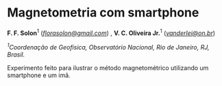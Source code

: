 # Magnetometria com smartphone

**F. F. Solon**<sup>1</sup> (*florasolon@gmail.com*) ,
**V. C. Oliveira Jr.**<sup>1</sup> (*vanderlei@on.br*)

*<sup>1</sup>Coordenação de Geofísica, Observatório Nacional, Rio de Janeiro, RJ, Brasil.*

Experimento feito para ilustrar o método magnetométrico utilizando um smartphone
e um imã.
